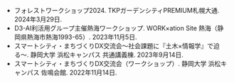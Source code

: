 - フォレストワークショップ2024. TKPガーデンシティPREMIUM札幌大通. 2024年3月29日.
- D3-AI利活用グループ主催熱海ワークショップ. WORK×ation Site 熱海（静岡県熱海市熱海1993-65）. 2023年11月5日.
- スマートシティ・まちづくりDX交流会〜社会課題に『土木×情報学』で迫る〜. 静岡大学 浜松キャンパス 共通講義棟. 2023年9月14日.
- スマートシティ・まちづくりDX交流会（ワークショップ）. 静岡大学 浜松キャンパス 佐鳴会館. 2022年11月14日.
